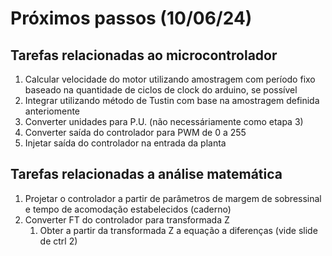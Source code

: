 # Próximos passos (10/06/24)

## Tarefas relacionadas ao microcontrolador

1. Calcular velocidade do motor utilizando amostragem com período fixo baseado na quantidade de ciclos de clock do arduino, se possível
2. Integrar utilizando método de Tustin com base na amostragem definida anteriomente
3. Converter unidades para P.U. (não necessáriamente como etapa 3)
4. Converter saída do controlador para PWM de 0 a 255
5. Injetar saída do controlador na entrada da planta

## Tarefas relacionadas a análise matemática

1. Projetar o controlador a partir de parâmetros de margem de sobressinal e tempo de acomodação estabelecidos (caderno)
2. Converter FT do controlador para transformada Z
    1. Obter a partir da transformada Z a equação a diferenças (vide slide de ctrl 2)